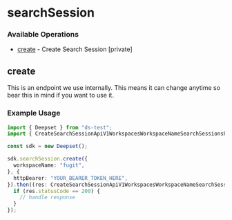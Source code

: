 # searchSession

### Available Operations

* [create](#create) - Create Search Session [private]

## create

This is an endpoint we use internally. This means it can change anytime so bear this in mind if you want to use it.

### Example Usage

```typescript
import { Deepset } from "ds-test";
import { CreateSearchSessionApiV1WorkspacesWorkspaceNameSearchSessionsPostResponse } from "ds-test/dist/sdk/models/operations";

const sdk = new Deepset();

sdk.searchSession.create({
  workspaceName: "fugit",
}, {
  httpBearer: "YOUR_BEARER_TOKEN_HERE",
}).then((res: CreateSearchSessionApiV1WorkspacesWorkspaceNameSearchSessionsPostResponse) => {
  if (res.statusCode == 200) {
    // handle response
  }
});
```
